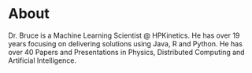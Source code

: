 # About
Dr. Bruce is a Machine Learning Scientist @ HPKinetics.
He has over 19 years focusing on delivering solutions using Java, R and Python. 
He has over 40 Papers and Presentations in Physics, Distributed Computing and Artificial Intelligence. 
